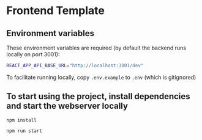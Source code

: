 # Frontend Template

## Environment variables

These environment variables are required (by default the backend runs locally on port 3001):

```bash
REACT_APP_API_BASE_URL="http://localhost:3001/dev"
```

To facilitate running locally, copy `.env.example` to `.env` (which is gitignored)

## To start using the project, install dependencies and start the webserver locally

`npm install`

`npm run start`
